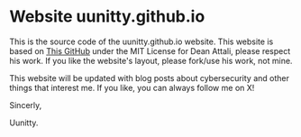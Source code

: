 # Website uunitty.github.io

This is the source code of the uunitty.github.io website. This website is based on [This GitHub](https://github.com/daattali/beautiful-jekyll) under the MIT License for Dean Attali, please respect his work. If you like the website's layout, please fork/use his work, not mine.

This website will be updated with blog posts about cybersecurity and other things that interest me. If you like, you can always follow me on X!

Sincerly,

Uunitty.